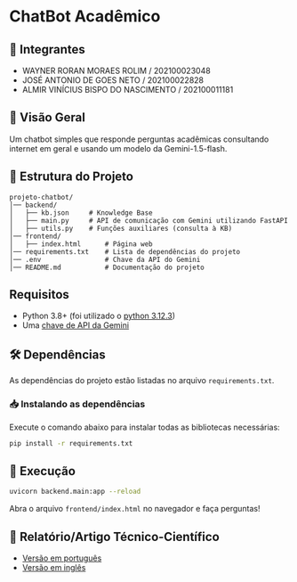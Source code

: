 # ChatBot Acadêmico

## 👥 Integrantes
- WAYNER RORAN MORAES ROLIM / 202100023048
- JOSÉ ANTONIO DE GOES NETO / 202100022828
- ALMIR VINÍCIUS BISPO DO NASCIMENTO / 202100011181

## 📌 Visão Geral
Um chatbot simples que responde perguntas acadêmicas consultando internet em geral e usando um modelo da Gemini-1.5-flash.

## 📂 Estrutura do Projeto
```
projeto-chatbot/
│── backend/
│   ├── kb.json     # Knowledge Base
│   ├── main.py     # API de comunicação com Gemini utilizando FastAPI
│   ├── utils.py    # Funções auxiliares (consulta à KB)
│── frontend/
│   ├── index.html      # Página web
│── requirements.txt    # Lista de dependências do projeto
│── .env                # Chave da API do Gemini
│── README.md           # Documentação do projeto
```

## Requisitos
- Python 3.8+ (foi utilizado o [python 3.12.3](https://www.python.org/downloads/release/python-3123/))
- Uma [chave de API da Gemini](https://ai.google.dev/gemini-api/docs/api-key)

## 🛠️ Dependências
As dependências do projeto estão listadas no arquivo `requirements.txt`.

### 📥 Instalando as dependências
Execute o comando abaixo para instalar todas as bibliotecas necessárias:
```sh
pip install -r requirements.txt
```

## 🚀 Execução
```bash
uvicorn backend.main:app --reload
```

Abra o arquivo `frontend/index.html` no navegador e faça perguntas!

## 📄 Relatório/Artigo Técnico-Científico
- [Versão em português](https://link_da_versao_em_portugues.com)
- [Versão em inglês](https://link_da_versao_em_ingles.com)